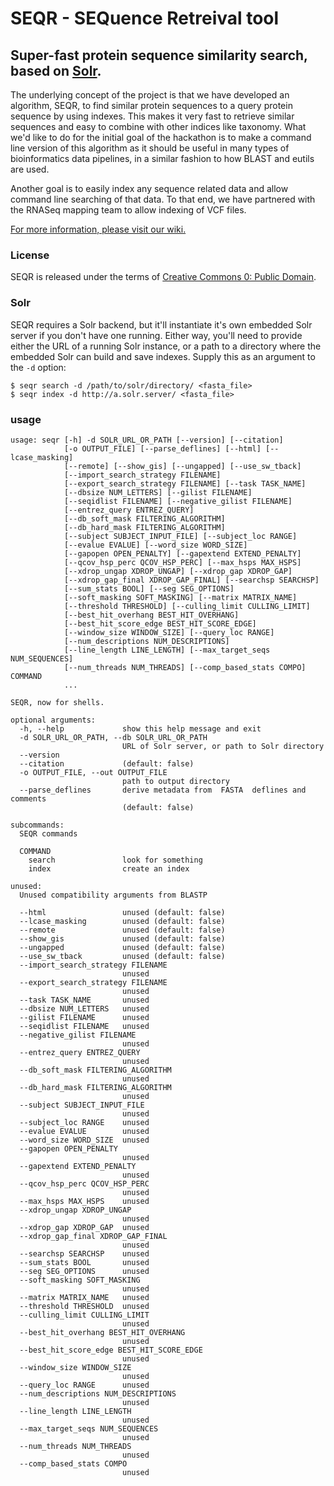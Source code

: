 # SEQR - SEQuence Retreival tool

## Super-fast protein sequence similarity search, based on [Solr](http://lucene.apache.org/solr/).

The underlying concept of the project is that we have developed an algorithm, SEQR, to find similar protein sequences to a query protein sequence by using indexes.  This makes it very fast to retrieve similar sequences and easy to combine with other indices like taxonomy.  What we'd like to do for the initial goal of the hackathon is to make a command line version of this algorithm as it should be useful in many types of bioinformatics data pipelines, in a similar fashion to how BLAST and eutils are used. 
 
Another goal is to easily index any sequence related data and allow command line searching of that data.  To that end, we have partnered with the RNASeq mapping team to allow indexing of VCF files.

[For more information, please visit our wiki.](https://github.com/DCGenomics/seqr_hackathon_v002/wiki)

### License

SEQR is released under the terms of [Creative Commons 0: Public Domain](https://github.com/DCGenomics/seqr_hackathon_v002/blob/master/LICENSE).

### Solr

SEQR requires a Solr backend, but it'll instantiate it's own embedded Solr server if you don't have one running. Either way, you'll need to provide either the URL of a running Solr instance, or a path to a directory where the embedded Solr can build and save indexes. Supply this as an argument to the `-d` option:

```
$ seqr search -d /path/to/solr/directory/ <fasta_file>
$ seqr index -d http://a.solr.server/ <fasta_file>
```

### usage
```
usage: seqr [-h] -d SOLR_URL_OR_PATH [--version] [--citation]
            [-o OUTPUT_FILE] [--parse_deflines] [--html] [--lcase_masking]
            [--remote] [--show_gis] [--ungapped] [--use_sw_tback]
            [--import_search_strategy FILENAME]
            [--export_search_strategy FILENAME] [--task TASK_NAME]
            [--dbsize NUM_LETTERS] [--gilist FILENAME]
            [--seqidlist FILENAME] [--negative_gilist FILENAME]
            [--entrez_query ENTREZ_QUERY]
            [--db_soft_mask FILTERING_ALGORITHM]
            [--db_hard_mask FILTERING_ALGORITHM]
            [--subject SUBJECT_INPUT_FILE] [--subject_loc RANGE]
            [--evalue EVALUE] [--word_size WORD_SIZE]
            [--gapopen OPEN_PENALTY] [--gapextend EXTEND_PENALTY]
            [--qcov_hsp_perc QCOV_HSP_PERC] [--max_hsps MAX_HSPS]
            [--xdrop_ungap XDROP_UNGAP] [--xdrop_gap XDROP_GAP]
            [--xdrop_gap_final XDROP_GAP_FINAL] [--searchsp SEARCHSP]
            [--sum_stats BOOL] [--seg SEG_OPTIONS]
            [--soft_masking SOFT_MASKING] [--matrix MATRIX_NAME]
            [--threshold THRESHOLD] [--culling_limit CULLING_LIMIT]
            [--best_hit_overhang BEST_HIT_OVERHANG]
            [--best_hit_score_edge BEST_HIT_SCORE_EDGE]
            [--window_size WINDOW_SIZE] [--query_loc RANGE]
            [--num_descriptions NUM_DESCRIPTIONS]
            [--line_length LINE_LENGTH] [--max_target_seqs NUM_SEQUENCES]
            [--num_threads NUM_THREADS] [--comp_based_stats COMPO] COMMAND
            ...

SEQR, now for shells.

optional arguments:
  -h, --help             show this help message and exit
  -d SOLR_URL_OR_PATH, --db SOLR_URL_OR_PATH
                         URL of Solr server, or path to Solr directory
  --version
  --citation             (default: false)
  -o OUTPUT_FILE, --out OUTPUT_FILE
                         path to output directory
  --parse_deflines       derive metadata from  FASTA  deflines and comments
                         (default: false)

subcommands:
  SEQR commands

  COMMAND
    search               look for something
    index                create an index

unused:
  Unused compatibility arguments from BLASTP

  --html                 unused (default: false)
  --lcase_masking        unused (default: false)
  --remote               unused (default: false)
  --show_gis             unused (default: false)
  --ungapped             unused (default: false)
  --use_sw_tback         unused (default: false)
  --import_search_strategy FILENAME
                         unused
  --export_search_strategy FILENAME
                         unused
  --task TASK_NAME       unused
  --dbsize NUM_LETTERS   unused
  --gilist FILENAME      unused
  --seqidlist FILENAME   unused
  --negative_gilist FILENAME
                         unused
  --entrez_query ENTREZ_QUERY
                         unused
  --db_soft_mask FILTERING_ALGORITHM
                         unused
  --db_hard_mask FILTERING_ALGORITHM
                         unused
  --subject SUBJECT_INPUT_FILE
                         unused
  --subject_loc RANGE    unused
  --evalue EVALUE        unused
  --word_size WORD_SIZE  unused
  --gapopen OPEN_PENALTY
                         unused
  --gapextend EXTEND_PENALTY
                         unused
  --qcov_hsp_perc QCOV_HSP_PERC
                         unused
  --max_hsps MAX_HSPS    unused
  --xdrop_ungap XDROP_UNGAP
                         unused
  --xdrop_gap XDROP_GAP  unused
  --xdrop_gap_final XDROP_GAP_FINAL
                         unused
  --searchsp SEARCHSP    unused
  --sum_stats BOOL       unused
  --seg SEG_OPTIONS      unused
  --soft_masking SOFT_MASKING
                         unused
  --matrix MATRIX_NAME   unused
  --threshold THRESHOLD  unused
  --culling_limit CULLING_LIMIT
                         unused
  --best_hit_overhang BEST_HIT_OVERHANG
                         unused
  --best_hit_score_edge BEST_HIT_SCORE_EDGE
                         unused
  --window_size WINDOW_SIZE
                         unused
  --query_loc RANGE      unused
  --num_descriptions NUM_DESCRIPTIONS
                         unused
  --line_length LINE_LENGTH
                         unused
  --max_target_seqs NUM_SEQUENCES
                         unused
  --num_threads NUM_THREADS
                         unused
  --comp_based_stats COMPO
                         unused
```

